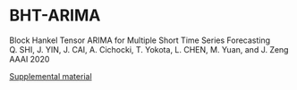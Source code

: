# BHT-ARIMA
Block Hankel Tensor ARIMA for Multiple Short Time Series Forecasting <br>
Q. SHI, J. YIN, J. CAI, A. Cichocki, T. Yokota, L. CHEN, M. Yuan, and J. Zeng  
AAAI 2020

[Supplemental material](/BHT-ARIMA/AAAI-ShiQ.8407-Supplemental_Material.pdf)
